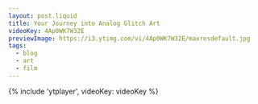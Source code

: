 ```yaml
---
layout: post.liquid
title: Your Journey into Analog Glitch Art
videoKey: 4Ap0WK7W32E
previewImage: https://i3.ytimg.com/vi/4Ap0WK7W32E/maxresdefault.jpg
tags:
  - blog
  - art
  - film
---
```


{% include 'ytplayer', videoKey: videoKey %}
